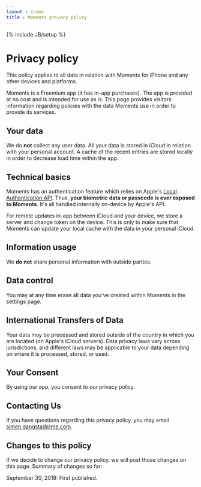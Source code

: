 ```yaml
---
layout : index
title : Moments privacy policy
---
```

{% include JB/setup %}

#  Privacy policy

This policy applies to all data in relation with Moments for iPhone and any other devices and platforms.

Moments is a Freemium app (it has in-app purchases). The app is provided at no cost and is intended for use as is. This page
provides visitors information regarding policies with the data Moments use in order to provide its services.


## Your data

We do **not** collect any user data. All your data is stored in iCloud in relation with your personal account. A cache of the
recent entries are stored locally in order to decrease load time within the app.


## Technical basics

Moments has an authentication feature which relies on Apple's [Local Authentication API](https://developer.apple.com/documentation/localauthentication/lacontext). Thus, **your biometric data or passcode is ever exposed to Moments**. It's all handled internally on-device by Apple's API.

For remote updates in-app between iCloud and your device, we store a server and change token on the device. This is
only to make sure that Moments can update your local cache with the data in your personal iCloud.


## Information usage

We **do not** share personal information with outside parties.


## Data control

You may at any time erase all data you've created within Moments in the settings page.


## International Transfers of Data

Your data may be processed and stored outside of the country in which you are located (on Apple's iCloud servers). Data privacy
laws vary across jurisdictions, and different laws may be applicable to your data depending on where it is processed, stored,
or used.


## Your Consent

By using our app, you consent to our privacy policy.


## Contacting Us

If you have questions regarding this privacy policy, you may email <simen.gangstad@me.com>.


## Changes to this policy

If we decide to change our privacy policy, we will post those changes on this page. Summary of changes so far:

September 30, 2018: First published.
